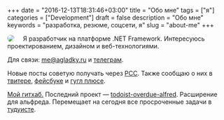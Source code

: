 +++
date = "2016-12-13T18:31:46+03:00"
title = "Обо мне"
tags = ["я"]
categories = ["Development"]
draft = false
description = "Обо мне"
keywords = "разработка, резюме, соцсети, я"
slug = "about-me"
+++

<div>
<img style="float:left; border-radius:50%; margin-right:20px;" src="https://lh3.googleusercontent.com/W-ilP5I0xXC4xj68hGswl4n1Rw3HG2kLGjxSE3y8rQrqTmHYHXMKMzNwgdnE1ilcw-5leHujgBec4RvmarfuFNurfwLMymph0Mc2NEioEa5tS47oOopVD56d-IMH-dXO8vrBwPKTNxxNZHmdrx8JUM5bSrO62O6s5NadlhBc6ur51AgJdEnQiWORCQ2kIwaTKVN5daTedUbldqO7JgTQUkgqxK32MBqmPiDstDjzyegtqc7Xrhcp4294xZQHlIIFqAQeDMiQeRhY2WpXnPuM0D4H3QuC8-B3TYzatGWKdWKyMzRJesLWGQlp1uyWB9PWYLKItUANhb9jrvkPiWre4y0_SOxQbpKixd7AZFbZiL-9f6I071-G-GF18zoxTQYE35PGDwhYL5k0EP1TAWhTaCsAAktQNpLG9GQbQzeiabadSupZCSOqHmSocdncEou0NhC_R0wN4ZYfbFiyxREPxnyijhWep6qW-zlRCLnrCqPaxRYwD8nt9qyxLAcMKj2fZhEncvR4FSN4Th0gpGGeq19UV7ABSmVhbded2tL-AqekL7OjvFvx8dyVVnYWA4xRifNcuDr-Q6jQXWu3EnpTenWE5o9brEgiiWAVrxF5XgcqSsRo=s120-no">
<p>
Я разработчик на платформе .NET Framework.
Интересуюсь проектированием, дизайном и веб-технологиями.
</p>
<p>
Для связи: <a href="mailto:me@agladky.ru">me@agladky.ru</a> и <a href="https://telegram.me/agladky">телеграм</a>.
</p>
<p>
Новые посты советую получать через <a class="rss" href="http://www.agladky.ru/index.xml">РСС</a>. Также сообщаю о них в <a href="https://twitter.com/agladky">твитере</a>, <a href="https://www.facebook.com/agladkiy">фейсбуке</a> и <a href="https://plus.google.com/u/0/110229193673754543757">гугл плюсе</a>.
</p>
<p>
<a href="https://github.com/agladky">Мой гитхаб.</a> Последний проект — <a href="https://github.com/agladky/todoist-overdue-alfred">todoist-overdue-alfred</a>. Расширение для альфреда. Перемещает на сегодня все просроченные задачи в <a href="https://todoist.com/">тудуисте</a>.
</p>
</div>
